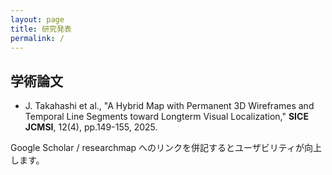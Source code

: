 ```yaml
---
layout: page
title: 研究発表
permalink: /
---
```


## 学術論文
- J. Takahashi et al., "A Hybrid Map with Permanent 3D Wireframes and Temporal Line Segments toward Longterm Visual Localization," **SICE JCMSI**, 12(4), pp.149-155, 2025.

Google Scholar / researchmap へのリンクを併記するとユーザビリティが向上します。
